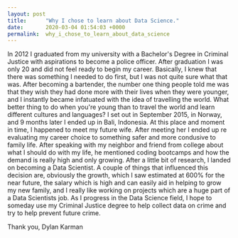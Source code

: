 ```yaml
---
layout: post
title:      "Why I chose to learn about Data Science."
date:       2020-03-04 01:54:03 +0000
permalink:  why_i_chose_to_learn_about_data_science
---
```


In 2012 I graduated from my university with a Bachelor's Degree in Criminal Justice with aspirations to become a police officer. After graduation I was only 20 and did not feel ready to begin my career. Basically, I knew that there was something I needed to do first, but I was not quite sure what that was. After becoming a bartender, the number one thing people told me was that they wish they had done more with their lives when they were younger, and I instantly became infatuated with the idea of travelling the world. What better thing to do when you're young than to travel the world and learn different cultures and languages? I set out in September 2015, in Norway, and 9 months later I ended up in Bali, Indonesia. At this place and moment in time, I happened to meet my future wife. After meeting her I ended up re evaluating my career choice to something safer and more condusive to family life. After speaking with my neighbor and friend from college about what I should do with my life, he mentioned coding bootcamps and how the demand is really high and only growing. After a little bit of research, I landed on becoming a Data Scientist. A couple of things that influenced this decision are, obviously the growth, which I saw estimated at 600% for the near future, the salary which is high and can easily aid in helping to grow my new family, and I really like working on projects which are a huge part of a Data Scientists job. As I progress in the Data Science field, I hope to someday use my Criminal Justice degree to help collect data on crime and try to help prevent future crime. 

Thank you,
Dylan Karman

